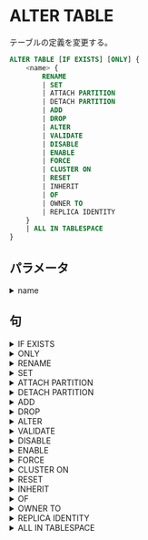 # ALTER TABLE

テーブルの定義を変更する。

```sql
ALTER TABLE [IF EXISTS] [ONLY] {
    <name> {
        RENAME
        | SET
        | ATTACH PARTITION
        | DETACH PARTITION
        | ADD
        | DROP
        | ALTER
        | VALIDATE
        | DISABLE
        | ENABLE
        | FORCE
        | CLUSTER ON
        | RESET
        | INHERIT
        | OF
        | OWNER TO
        | REPLICA IDENTITY
    }
    | ALL IN TABLESPACE
}
```

## パラメータ

<details><summary>name</summary>

変更対象となる既存のテーブル名

</details>

## 句

<details><summary>IF EXISTS</summary>

```sql
IF EXISTS
```

</details>

<details><summary>ONLY</summary>

```sql
ONLY
```

</details>

<details><summary>RENAME</summary>

```sql
RENAME [[COLUMN] <column_name>| CONSTRAINT] TO
```

### パラメータ

<details><summary>column_name</summary>
</details>

### 句

<details><summary>COLUMN</summary>

```sql
COLUMN
```

</details>

<details><summary>CONSTRAINT</summary>

```sql
CONSTRAINT <constraint_name>
```

</details>

<details><summary>TO</summary>

```sql
TO <new_name>
```

### パラメータ

<details><summary>new_name</summary>
</details>

</details>

</details>

<details><summary>SET</summary>

```sql
SET {
    SCHEMA
    | WITHOUT CLUSTER
    | WITHOUT OIDS
    | TABLESPACE
    | {LOGGED | UNLOGGED}
    | (<storage_parameter>[= <value>][, ...])
}
```

</details>

<details><summary>ATTACH PARTITION</summary>
</details>

<details><summary>DETACH PARTITION</summary>
</details>

<details><summary>ADD</summary>
</details>

<details><summary>DROP</summary>
</details>

<details><summary>ALTER</summary>
</details>

<details><summary>VALIDATE</summary>
</details>

<details><summary>DISABLE</summary>
</details>

<details><summary>ENABLE</summary>
</details>

<details><summary>FORCE</summary>
</details>

<details><summary>CLUSTER ON</summary>
</details>

<details><summary>RESET</summary>
</details>

<details><summary>INHERIT</summary>
</details>

<details><summary>OF</summary>
</details>

<details><summary>OWNER TO</summary>
</details>

<details><summary>REPLICA IDENTITY</summary>
</details>

<details><summary>ALL IN TABLESPACE</summary>
</details>
